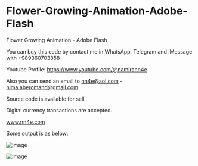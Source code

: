 # Flower-Growing-Animation-Adobe-Flash
Flower Growing Animation - Adobe Flash

You can buy this code by contact me in WhatsApp, Telegram and iMessage with +989360703858

Youtube Profile: https://www.youtube.com/@namirann4e

Also you can send an email to nn4e@aol.com - nima.aberomand@gmail.com

Source code is available for sell.

Digital currency transactions are accepted.

www.nn4e.com

Some output is as below:

![image](https://github.com/user-attachments/assets/4545c96a-7375-4148-aa53-d540491bdfc8)

![image](https://github.com/user-attachments/assets/0d0941d8-bf25-4d98-b266-e701bce8a09d)
